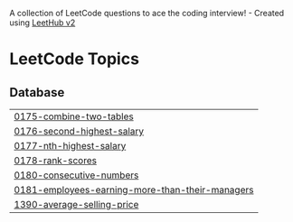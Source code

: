 A collection of LeetCode questions to ace the coding interview! - Created using [LeetHub v2](https://github.com/arunbhardwaj/LeetHub-2.0)
<!---LeetCode Topics Start-->
# LeetCode Topics
## Database
|  |
| ------- |
| [0175-combine-two-tables](https://github.com/mustafarezk12/Crack-SQL-Interview-in-50-Qs-Leetcode/tree/master/0175-combine-two-tables) |
| [0176-second-highest-salary](https://github.com/mustafarezk12/Crack-SQL-Interview-in-50-Qs-Leetcode/tree/master/0176-second-highest-salary) |
| [0177-nth-highest-salary](https://github.com/mustafarezk12/Crack-SQL-Interview-in-50-Qs-Leetcode/tree/master/0177-nth-highest-salary) |
| [0178-rank-scores](https://github.com/mustafarezk12/Crack-SQL-Interview-in-50-Qs-Leetcode/tree/master/0178-rank-scores) |
| [0180-consecutive-numbers](https://github.com/mustafarezk12/Crack-SQL-Interview-in-50-Qs-Leetcode/tree/master/0180-consecutive-numbers) |
| [0181-employees-earning-more-than-their-managers](https://github.com/mustafarezk12/Crack-SQL-Interview-in-50-Qs-Leetcode/tree/master/0181-employees-earning-more-than-their-managers) |
| [1390-average-selling-price](https://github.com/mustafarezk12/Crack-SQL-Interview-in-50-Qs-Leetcode/tree/master/1390-average-selling-price) |
<!---LeetCode Topics End-->